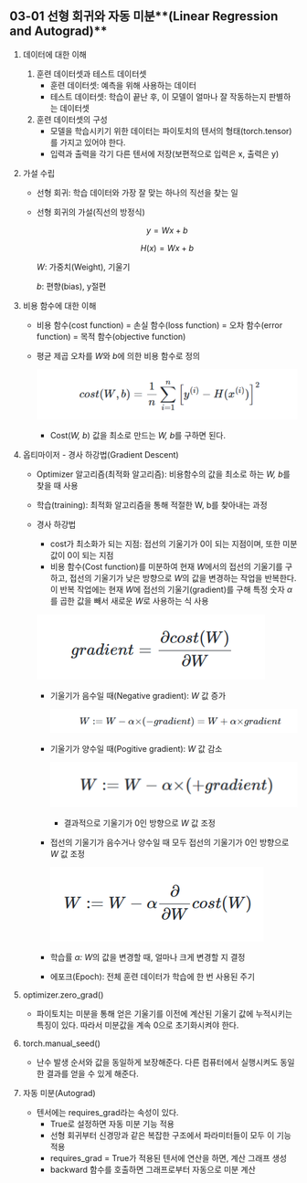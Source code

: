 ## 03-01 선형 회귀와 자동 미분**(Linear Regression and Autograd)**

1. 데이터에 대한 이해
    1. 훈련 데이터셋과 테스트 데이터셋
        - 훈련 데이터셋: 예측을 위해 사용하는 데이터
        - 테스트 데이터셋: 학습이 끝난 후, 이 모델이 얼마나 잘 작동하는지 판별하는 데이터셋
    2. 훈련 데이터셋의 구성
        - 모델을 학습시키기 위한 데이터는 파이토치의 텐서의 형태(torch.tensor)를 가지고 있어야 한다.
        - 입력과 출력을 각기 다른 텐서에 저장(보편적으로 입력은 x, 출력은 y)
2. 가설 수립
    - 선형 회귀: 학습 데이터와 가장 잘 맞는 하나의 직선을 찾는 일
    - 선형 회귀의 가설(직선의 방정식)
        
        $$
        y = Wx + b 
        $$
        
        $$
        H(x) = Wx + b 
        $$
        
        *W*: 가중치(Weight), 기울기
        
        *b*: 편향(bias), y절편
        
3. 비용 함수에 대한 이해
    - 비용 함수(cost function) = 손실 함수(loss function) = 오차 함수(error function) = 목적 함수(objective function)
    - 평균 제곱 오차를 *W*와 *b*에 의한 비용 함수로 정의
        
        ![비용 함수.png](<비용 함수.png>)
        
        - Cost(*W, b*) 값을 최소로 만드는 *W, b*를 구하면 된다.
4. 옵티마이저 - 경사 하강법(Gradient Descent)
    - Optimizer 알고리즘(최적화 알고리즘): 비용함수의 값을 최소로 하는 *W, b*를 찾을 때 사용
    - 학습(training): 최적화 알고리즘을 통해 적절한 W, b를 찾아내는 과정
    - 경사 하강법
        - cost가 최소화가 되는 지점: 접선의 기울기가 0이 되는 지점이며, 또한 미분값이 0이 되는 지점
        - 비용 함수(Cost function)를 미분하여 현재 *W*에서의 접선의 기울기를 구하고, 접선의 기울기가 낮은 방향으로 *W*의 값을 변경하는 작업을 반복한다. 이 반복 작업에는 현재 *W*에 접선의 기울기(gradient)를 구해 특정 숫자 *α*를 곱한 값을 빼서 새로운 *W*로 사용하는 식 사용
        
        ![경사 하강법.png](<경사 하강법.png>)
        
        - 기울기가 음수일 때(Negative gradient): *W* 값 증가
            
            ![기울기음수.png](<기울기음수.png>)
            
        - 기울기가 양수일 때(Pogitive gradient): *W* 값 감소
            
            ![기울기양수.png](<기울기양수.png>)
            
            - 결과적으로 기울기가 0인 방향으로 *W* 값 조정
        - 접선의 기울기가 음수거나 양수일 때 모두 접선의 기울기가 0인 방향으로 *W* 값 조정
            
            ![기울기0.png](<기울기0.png>)
            
        - 학습률 *α: W*의 값을 변경할 때, 얼마나 크게 변경할 지 결정
        - 에포크(Epoch): 전체 훈련 데이터가 학습에 한 번 사용된 주기
5. optimizer.zero_grad()
    - 파이토치는 미분을 통해 얻은 기울기를 이전에 계산된 기울기 값에 누적시키는 특징이 있다. 따라서 미분값을 계속 0으로 초기화시켜야 한다.
6. torch.manual_seed()
    - 난수 발생 순서와 값을 동일하게 보장해준다. 다른 컴퓨터에서 실행시켜도 동일한 결과를 얻을 수 있게 해준다.
7. 자동 미분(Autograd)
    - 텐서에는 requires_grad라는 속성이 있다.
        - True로 설정하면 자동 미분 기능 적용
        - 선형 회귀부터 신경망과 같은 복잡한 구조에서 파라미터들이 모두 이 기능 적용
        - requires_grad = True가 적용된 텐서에 연산을 하면, 계산 그래프 생성
        - backward 함수를 호출하면 그래프로부터 자동으로 미분 계산
